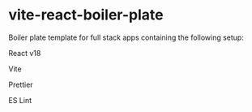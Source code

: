 # vite-react-boiler-plate
Boiler plate template for full stack apps containing the following setup:

  React v18
  
  Vite
  
  Prettier
  
  ES Lint

